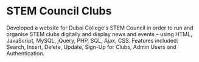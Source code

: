# STEM Council Clubs
Developed a website for Dubai College's STEM Council in order to run and organise STEM clubs digitally and display news and events – using HTML, JavaScript, MySQL, jQuery, PHP, SQL, Ajax, CSS. Features included: Search, Insert, Delete, Update, Sign-Up for Clubs, Admin Users and Authentication.
